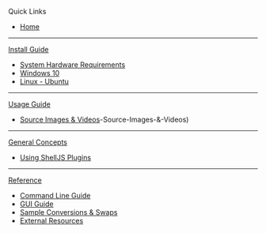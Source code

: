 Quick Links
  * [Home](https://github.com/deepfakes/faceswap/wiki)
***
[Install Guide](https://github.com/deepfakes/faceswap/wiki/1-Install-Guide)
  * [System Hardware Requirements](https://github.com/deepfakes/faceswap/wiki/1.1-System-Hardware-Requirements)
  * [Windows 10](https://github.com/deepfakes/faceswap/wiki/1-Install-Guide)
  * [Linux - Ubuntu](https://github.com/deepfakes/faceswap/wiki/1-Install-Guide)
***
[Usage Guide](https://github.com/deepfakes/faceswap/wiki/2-Typical-Usage-Guide)
  * [Source Images & Videos](https://github.com/deepfakes/faceswap/wiki/2.1)-Source-Images-&-Videos)
***
[General Concepts](https://github.com/deepfakes/faceswap/wiki/3-General-Concepts)
  * [Using ShellJS Plugins]()
***
[Reference](https://github.com/deepfakes/faceswap/wiki/4-Reference)
  * [Command Line Guide](https://github.com/deepfakes/faceswap/wiki/4.1-Command-Line-Guide)
  * [GUI Guide](https://github.com/deepfakes/faceswap/wiki/4.2-GUI-Guide)
  * [Sample Conversions & Swaps](https://github.com/deepfakes/faceswap/wiki/4.3-Sample-Conversions-&-Swaps)
  * [External Resources](https://github.com/deepfakes/faceswap/wiki/4.4-External-Resources)